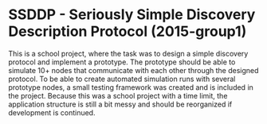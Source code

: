 # SSDDP - Seriously Simple Discovery Description Protocol (2015-group1) #

This is a school project, where the task was to design a simple discovery protocol and implement a prototype.
The prototype should be able to simulate 10+ nodes that communicate with each other through the designed protocol.
To be able to create automated simulation runs with several prototype nodes, a small testing framework was created
and is included in the project. Because this was a school project with a time limit, the application structure is still a bit messy
and should be reorganized if development is continued.
